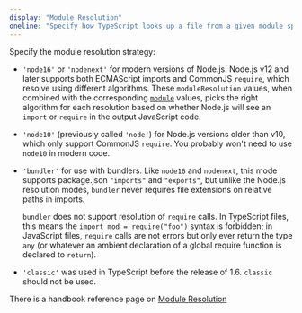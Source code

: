 ```yaml
---
display: "Module Resolution"
oneline: "Specify how TypeScript looks up a file from a given module specifier."
---
```


Specify the module resolution strategy:

- `'node16'` or `'nodenext'` for modern versions of Node.js. Node.js v12 and later supports both ECMAScript imports and CommonJS `require`, which resolve using different algorithms. These `moduleResolution` values, when combined with the corresponding [`module`](#module) values, picks the right algorithm for each resolution based on whether Node.js will see an `import` or `require` in the output JavaScript code.
- `'node10'` (previously called `'node'`) for Node.js versions older than v10, which only support CommonJS `require`. You probably won't need to use `node10` in modern code.
- `'bundler'` for use with bundlers. Like `node16` and `nodenext`, this mode supports package.json `"imports"` and `"exports"`, but unlike the Node.js resolution modes, `bundler` never requires file extensions on relative paths in imports.

  `bundler` does not support resolution of `require` calls. In TypeScript files, this means the `import mod = require("foo")` syntax is forbidden; in JavaScript files, `require` calls are not errors but only ever return the type `any` (or whatever an ambient declaration of a global require function is declared to `return`).

- `'classic'` was used in TypeScript before the release of 1.6. `classic` should not be used.

There is a handbook reference page on [Module Resolution](/docs/handbook/module-resolution.html)
